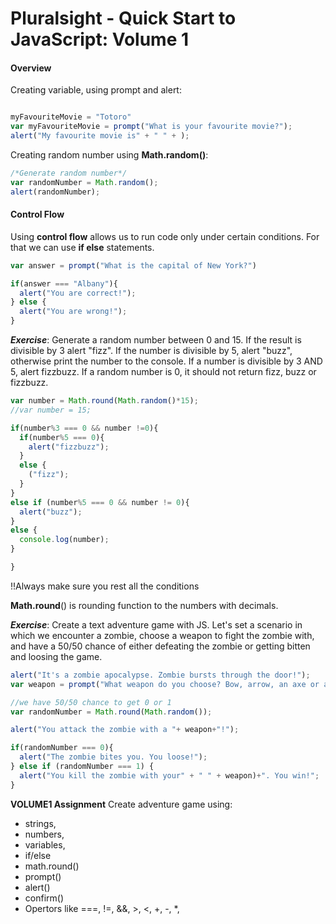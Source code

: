 # Pluralsight - Quick Start to JavaScript: Volume 1

#### Overview

Creating variable, using prompt and alert:
```JavaScript

myFavouriteMovie = "Totoro"
var myFavouriteMovie = prompt("What is your favourite movie?");
alert("My favourite movie is" + " " + );
```

Creating random number using __Math.random()__:

```JavaScript
/*Generate random number*/
var randomNumber = Math.random();
alert(randomNumber);
```

#### Control Flow
Using __control flow__ allows us to run code only under certain conditions. For that we can use __if else__ statements.

```JavaScript
var answer = prompt("What is the capital of New York?")

if(answer === "Albany"){
  alert("You are correct!");
} else {
  alert("You are wrong!");
}
```

<em>__Exercise__</em>: Generate a random number between 0 and 15. If the result is divisible by 3 alert "fizz". If the number is divisible by 5, alert "buzz", otherwise print the number to the console. If a number is divisible by 3 AND 5, alert fizzbuzz. If a random number is 0, it should not return fizz, buzz or fizzbuzz.

```JavaScript
var number = Math.round(Math.random()*15);
//var number = 15;

if(number%3 === 0 && number !=0){
  if(number%5 === 0){
    alert("fizzbuzz");
  }
  else {
    ("fizz");
  }
}
else if (number%5 === 0 && number != 0){
  alert("buzz");
}
else {
  console.log(number);
}

}

```
!!Always make sure you rest all the conditions

__Math.round__() is rounding function to the numbers with decimals.

<em>__Exercise__</em>: Create a text adventure game with JS. Let's set a scenario in which we encounter a zombie, choose a weapon to fight the zombie with, and have a 50/50 chance of either defeating the zombie or getting bitten and loosing the game.

```JavaScript
alert("It's a zombie apocalypse. Zombie bursts through the door!");
var weapon = prompt("What weapon do you choose? Bow, arrow, an axe or a rubber chicken?");

//we have 50/50 chance to get 0 or 1
var randomNumber = Math.round(Math.random());

alert("You attack the zombie with a "+ weapon+"!");

if(randomNumber === 0){
  alert("The zombie bites you. You loose!");
} else if (randomNumber === 1) {
  alert("You kill the zombie with your" + " " + weapon)+". You win!";
}
```


__VOLUME1 Assignment__
Create adventure game using:
- strings,
- numbers,
- variables,
- if/else
- math.round()
- prompt()
- alert()
- confirm()
- Opertors like ===, !=, &&, >, <, +, -, *,
